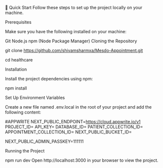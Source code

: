 🤸 Quick Start
Follow these steps to set up the project locally on your machine.

Prerequisites

Make sure you have the following installed on your machine:

Git
Node.js
npm (Node Package Manager)
Cloning the Repository

git clone https://github.com/shivamsharmxa/Mesdo-Appointment.git

cd healthcare

Installation

Install the project dependencies using npm:

npm install

Set Up Environment Variables


Create a new file named .env.local in the root of your project and add the following content:

#APPWRITE
NEXT_PUBLIC_ENDPOINT=https://cloud.appwrite.io/v1
PROJECT_ID=
API_KEY=
DATABASE_ID=
PATIENT_COLLECTION_ID=
APPOINTMENT_COLLECTION_ID=
NEXT_PUBLIC_BUCKET_ID=

NEXT_PUBLIC_ADMIN_PASSKEY=111111


Running the Project

npm run dev
Open http://localhost:3000 in your browser to view the project.
